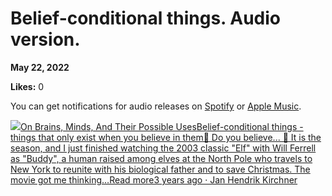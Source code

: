 # Belief-conditional things. Audio version.

**May 22, 2022**

**Likes:** 0

You can get notifications for audio releases on [Spotify](https://open.spotify.com/show/6vHVA4oHPEnt3AqJF6WB64) or [Apple Music](https://podcasts.apple.com/us/podcast/on-brains-minds-and-their-possible-uses/id1617525316).

[![](https://substackcdn.com/image/fetch/w_56,c_limit,f_auto,q_auto:good,fl_progressive:steep/https%3A%2F%2Fbucketeer-e05bbc84-baa3-437e-9518-adb32be77984.s3.amazonaws.com%2Fpublic%2Fimages%2F3c853a3b-98b1-478d-b392-7c3bd57af339_1280x1280.png)On Brains, Minds, And Their Possible UsesBelief-conditional things - things that only exist when you believe in them🎵 Do you believe... 🎵 It is the season, and I just finished watching the 2003 classic "Elf" with Will Ferrell as "Buddy", a human raised among elves at the North Pole who travels to New York to reunite with his biological father and to save Christmas. The movie got me thinking…Read more3 years ago · Jan Hendrik Kirchner](https://universalprior.substack.com/p/belief-conditional-things-things?utm_source=substack&utm_campaign=post_embed&utm_medium=web)
